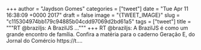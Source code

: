 
+++
author = "Jaydson Gomes"
categories = ["tweet"]
date = "Tue Apr 11 16:38:09 +0000 2017"
draft = false
image = "{TWEET_IMAGE}"
slug = "c115304974bb179c94885b04cdd97069d2bd61a5"
tags = ["tweet"]
title = """RT @braziljs: A BrazilJS ..."""
+++
RT @braziljs: A BrazilJS é como um grande encontro de família. Confira a matéria para o caderno Geração E, do Jornal do Comércio
https://t.…
